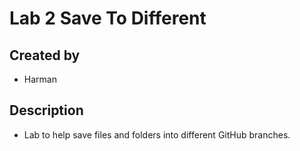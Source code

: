 # Lab 2 Save To Different
## Created by
- Harman
## Description
- Lab to help save files and folders into different GitHub branches.

